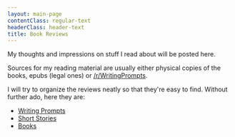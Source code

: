 ```yaml
---
layout: main-page
contentClass: regular-text
headerClass: header-text
title: Book Reviews
---
```


My thoughts and impressions on stuff I read about will be posted here.

Sources for my reading material are usually either physical copies of the books, epubs (legal ones) or [/r/WritingPrompts](https://www.reddit.com/r/WritingPrompts/).

I will try to organize the reviews neatly so that they're easy to find. Without further ado, here they are:

- [Writing Prompts](writing-prompts/)
- [Short Stories](short-stories/)
- [Books](books/)
